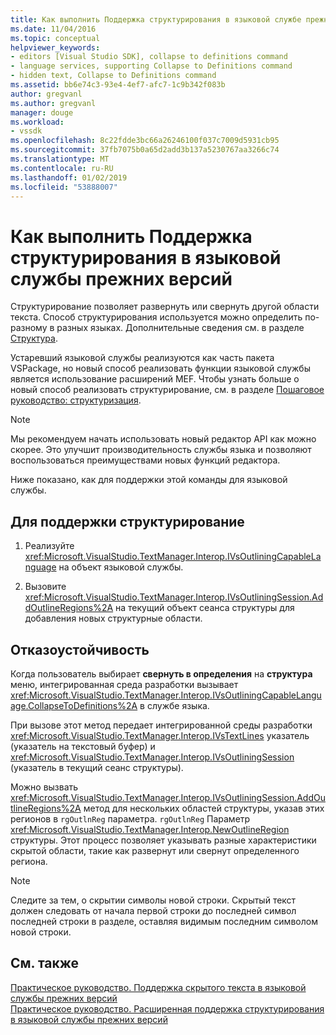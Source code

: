 ```yaml
---
title: Как выполнить Поддержка структурирования в языковой службе прежних версий | Документация Майкрософт
ms.date: 11/04/2016
ms.topic: conceptual
helpviewer_keywords:
- editors [Visual Studio SDK], collapse to definitions command
- language services, supporting Collapse to Definitions command
- hidden text, Collapse to Definitions command
ms.assetid: bb6e74c3-93e4-4ef7-afc7-1c9b342f083b
author: gregvanl
ms.author: gregvanl
manager: douge
ms.workload:
- vssdk
ms.openlocfilehash: 8c22fdde3bc66a26246100f037c7009d5931cb95
ms.sourcegitcommit: 37fb7075b0a65d2add3b137a5230767aa3266c74
ms.translationtype: MT
ms.contentlocale: ru-RU
ms.lasthandoff: 01/02/2019
ms.locfileid: "53888007"
---
```

# <a name="how-to-support-outlining-in-a-legacy-language-service"></a>Как выполнить Поддержка структурирования в языковой службы прежних версий
Структурирование позволяет развернуть или свернуть другой области текста. Способ структурирования используется можно определить по-разному в разных языках. Дополнительные сведения см. в разделе [Структура](../../ide/outlining.md).  
  
 Устаревший языковой службы реализуются как часть пакета VSPackage, но новый способ реализовать функции языковой службы является использование расширений MEF. Чтобы узнать больше о новый способ реализовать структурирование, см. в разделе [Пошаговое руководство: структуризация](../../extensibility/walkthrough-outlining.md).  
  
> [!NOTE]
>  Мы рекомендуем начать использовать новый редактор API как можно скорее. Это улучшит производительность службы языка и позволяют воспользоваться преимуществами новых функций редактора.  
  
 Ниже показано, как для поддержки этой команды для языковой службы.  
  
## <a name="to-support-outlining"></a>Для поддержки структурирование  
  
1.  Реализуйте <xref:Microsoft.VisualStudio.TextManager.Interop.IVsOutliningCapableLanguage> на объект языковой службы.  
  
2.  Вызовите <xref:Microsoft.VisualStudio.TextManager.Interop.IVsOutliningSession.AddOutlineRegions%2A> на текущий объект сеанса структуры для добавления новых структурные области.  
  
## <a name="robust-programming"></a>Отказоустойчивость  
 Когда пользователь выбирает **свернуть в определения** на **структура** меню, интегрированная среда разработки вызывает <xref:Microsoft.VisualStudio.TextManager.Interop.IVsOutliningCapableLanguage.CollapseToDefinitions%2A> в службе языка.  
  
 При вызове этот метод передает интегрированной среды разработки <xref:Microsoft.VisualStudio.TextManager.Interop.IVsTextLines> указатель (указатель на текстовый буфер) и <xref:Microsoft.VisualStudio.TextManager.Interop.IVsOutliningSession> (указатель в текущий сеанс структуры).  
  
 Можно вызвать <xref:Microsoft.VisualStudio.TextManager.Interop.IVsOutliningSession.AddOutlineRegions%2A> метод для нескольких областей структуры, указав этих регионов в `rgOutlnReg` параметра. `rgOutlnReg` Параметр <xref:Microsoft.VisualStudio.TextManager.Interop.NewOutlineRegion> структуры. Этот процесс позволяет указывать разные характеристики скрытой области, такие как развернут или свернут определенного региона.  
  
> [!NOTE]
>  Следите за тем, о скрытии символы новой строки. Скрытый текст должен следовать от начала первой строки до последней символ последней строки в разделе, оставляя видимым последним символом новой строки.  
  
## <a name="see-also"></a>См. также  
 [Практическое руководство. Поддержка скрытого текста в языковой службы прежних версий](../../extensibility/internals/how-to-provide-hidden-text-support-in-a-legacy-language-service.md)   
 [Практическое руководство. Расширенная поддержка структурирования в языковой службы прежних версий](../../extensibility/internals/how-to-provide-expanded-outlining-support-in-a-legacy-language-service.md)
